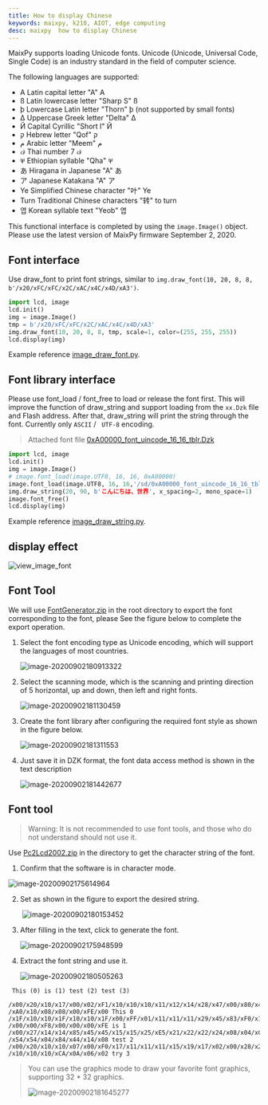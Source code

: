 ```yaml
---
title: How to display Chinese
keywords: maixpy, k210, AIOT, edge computing
desc: maixpy  how to display Chinese
---
```



MaixPy supports loading Unicode fonts. Unicode (Unicode, Universal Code, Single Code) is an industry standard in the field of computer science.

The following languages ​​are supported:

* A Latin capital letter "A" A
* ß Latin lowercase letter "Sharp S" ß
* þ Lowercase Latin letter "Thorn" þ (not supported by small fonts)
* Δ Uppercase Greek letter "Delta" Δ
* Й Capital Cyrillic "Short I" Й
* ק Hebrew letter "Qof" ק
* م Arabic letter "Meem" م
* ๗ Thai number 7 ๗
* ቐ Ethiopian syllable "Qha" ቐ
* あ Hiragana in Japanese "A" あ
* ア Japanese Katakana "A" ア
* Ye Simplified Chinese character "叶" Ye
* Turn Traditional Chinese characters "转" to turn
* 엽 Korean syllable text "Yeob" 엽

This functional interface is completed by using the `image.Image()` object. Please use the latest version of MaixPy firmware September 2, 2020.

## Font interface

Use draw_font to print font strings, similar to `img.draw_font(10, 20, 8, 8, b'/x20/xFC/xFC/x2C/xAC/x4C/x4D/xA3')`.

```python
import lcd, image
lcd.init()
img = image.Image()
tmp = b'/x20/xFC/xFC/x2C/xAC/x4C/x4D/xA3'
img.draw_font(10, 20, 8, 8, tmp, scale=1, color=(255, 255, 255))
lcd.display(img)
```

Example reference [image_draw_font.py](https://gitee.com/Sipeed/maixpy_scripts/tree/master/multimedia/gui/image/demo_draw_font/image_draw_font.py).

## Font library interface

Please use font_load / font_free to load or release the font first. This will improve the function of draw_string and support loading from the `xx.Dzk` file and Flash address. After that, draw_string will print the string through the font. Currently only `ASCII` / ` UTF-8` encoding.

> Attached font file [0xA00000_font_uincode_16_16_tblr.Dzk](https://gitee.com/Sipeed/maixpy_scripts/tree/master/multimedia/gui/image/demo_draw_font/tools/0xA00000_font_uincode_16_16_tblr.Dzk)

```python
import lcd, image
lcd.init()
img = image.Image()
# image.font_load(image.UTF8, 16, 16, 0xA00000)
image.font_load(image.UTF8, 16, 16,'/sd/0xA00000_font_uincode_16_16_tblr.Dzk')
img.draw_string(20, 90, b'こんにちは、世界', x_spacing=2, mono_space=1)
image.font_free()
lcd.display(img)
```

Example reference [image_draw_string.py](https://gitee.com/Sipeed/maixpy_scripts/tree/master/multimedia/gui/image/demo_draw_font/image_draw_string.py).

## display effect

![view_image_font](./view_image_font.jpg)

## Font Tool

We will use [FontGenerator.zip](https://gitee.com/Sipeed/maixpy_scripts/tree/master/multimedia/gui/image/demo_draw_font/tools/FontGenerator.zip) in the root directory to export the font corresponding to the font, please See the figure below to complete the export operation.

1. Select the font encoding type as Unicode encoding, which will support the languages ​​of most countries.

   ![image-20200902180913322](./image-20200902180913322.png)

2. Select the scanning mode, which is the scanning and printing direction of 5 horizontal, up and down, then left and right fonts.

   ![image-20200902181130459](./image-20200902181130459.png)

3. Create the font library after configuring the required font style as shown in the figure below.

   ![image-20200902181311553](./image-20200902181311553.png)

4. Just save it in DZK format, the font data access method is shown in the text description

   ![image-20200902181442677](./image-20200902181442677.png)

## Font tool

> Warning: It is not recommended to use font tools, and those who do not understand should not use it.

Use [Pc2Lcd2002.zip](https://gitee.com/Sipeed/maixpy_scripts/tree/master/multimedia/gui/image/demo_draw_font/tools/Pc2Lcd2002.zip) in the directory to get the character string of the font.

1. Confirm that the software is in character mode.

![image-20200902175614964](./image-20200902175614964.png)



2. Set as shown in the figure to export the desired string.

   ​ ![image-20200902180153452](./image-20200902180153452.png)

3. After filling in the text, click to generate the font.

   ![image-20200902175948599](./image-20200902175948599.png)

4. Extract the font string and use it.

   ![image-20200902180505263](./image-20200902180505263.png)

```
 This (0) is (1) test (2) test (3)

/x00/x20/x10/x17/x00/x02/xF1/x10/x10/x10/x11/x12/x14/x28/x47/x00/x80/x40/x40/xFC/x10/x10/x20/xA0/x40 /xA0/x10/x08/x08/x00/xFE/x00 This 0
/x1F/x10/x10/x1F/x10/x10/x1F/x00/xFF/x01/x11/x11/x11/x29/x45/x83/xF0/x10/x10/xF0/x10/x10/xF0/x00/xFE /x00/x00/xF8/x00/x00/x00/xFE is 1
/x00/x27/x14/x14/x85/x45/x45/x15/x15/x25/xE5/x21/x22/x22/x24/x08/x04/xC4/x44/x54/x54/x54/x54/x54/x54 /x54/x54/x04/x84/x44/x14/x08 test 2
/x00/x20/x10/x10/x07/x00/xF0/x17/x11/x11/x11/x15/x19/x17/x02/x00/x28/x24/x24/x20/xFE/x20/x20/xE0/x20 /x10/x10/x10/xCA/x0A/x06/x02 try 3
```

> You can use the graphics mode to draw your favorite font graphics, supporting 32 * 32 graphics.
>
> ![image-20200902181645277](./image-20200902181645277.png)
